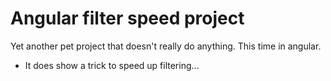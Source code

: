 # Angular filter speed project

Yet another pet project that doesn't really do anything. This time in angular.

- It does show a trick to speed up filtering...
